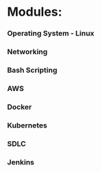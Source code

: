 # Modules:

### Operating System - Linux

### Networking

### Bash Scripting

### AWS

### Docker 

### Kubernetes

### SDLC

### Jenkins
